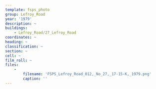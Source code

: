 ```yaml
---
template: fsps_photo
group: Lefroy_Road
year: '1979'
description: ~
buildings:
    - Lefroy_Road/27_Lefroy_Road
coordinates: ~
heading: ~
classification: ~
section: ~
cell: ~
film_roll: ~
files:
    -
        filename: 'FSPS_Lefroy_Road_012,_No_27,_17-15-K,_1979.png'
        caption: ''
---
```

